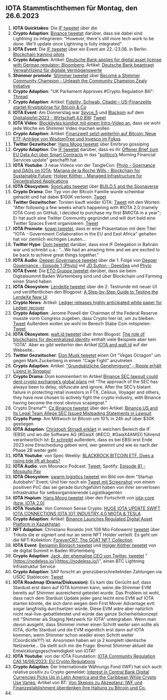## IOTA Stammtischthemen für Montag, den 26.6.2023

1. **IOTA Quicktakes**: Die [IF tweetet](https://twitter.com/iota/status/1670718191369158657?s=20) über die
2. **Crypto Adaption**: [Binance tweetet](https://twitter.com/binance/status/1671042638592589826?s=20) darüber, dass sie dabei sind Lightning zu integrieren: "However, there's still more tech work to be done. We'll update once Lightning is fully integrated"
3. **IOTA Event**: Die [IF tweetet](https://twitter.com/iota/status/1671080452176707592?s=20) über ein Event am 22.-23.06. in Berlin: [Blockchain training pilots](https://www.eventbrite.com/e/blockchain-training-pilots-tickets-641981382597?aff=oddtdtcreator)
4. **Crypto Adaption**: Artikel: [Deutsche Bank applies for digital asset license with German regulator: Bloomberg](https://www.theblock.co/post/235590/deutsche-bank-applies-for-digital-asset-license-with-german-regulator-bloomberg?utm_source=twitter&utm_medium=social); Artikel: [Deutsche Bank beantragt Verwahrlizenz für digitale Vermögenswerte](https://www.btc-echo.de/schlagzeilen/deutsche-bank-beantragt-verwahrlizenz-fuer-digitale-vermoegenswerte-166324/)
5. **Shimmer promote**: [Shimmer tweetet](https://twitter.com/shimmernet/status/1671140854562451456?s=20) über [Become a Shimmer Community Champion - Unleash the Community Champion Zealy Initiative](https://blog.shimmer.network/shimmer-community-champions/)
6. **Crypto Adaption**: "UK Parliament Approves #Crypto Regulation Bill": [Thread](https://twitter.com/CryptoKingKeyur/status/1671122224210903041?s=20)
7. **Crypto Adaption**: Artikel: [Fidelity, Schwab, Citadel – US-Finanzelite startet Kryptobörse für Bitcoin & Co](https://www.blocktrainer.de/fidelity-schwab-citadel-kryptoboerse-edx/)
8. **IOTA Event**: Am Donnerstag war [Spyce_5](https://twitter.com/SPYCE_5) und [Blackpin](https://twitter.com/BLACKPIN_GmbH) auf dem [Digitalgipfel 2023 - Wirtschaft 4.0 BW](https://www.wirtschaft-digital-bw.de/initiative-wirtschaft-40/digitalgipfel-2023-wirtschaft-40-bw): [Tweet](https://twitter.com/SPYCE_5/status/1671405364598767616?s=20)
9. **IOTA Video**: [Blockbytes kündigt mit einem Intro-Video an](https://twitter.com/blockbytescom/status/1671238990899322883?s=20), dass sie wohl jede Woche ein Shimmer Video machen wollen
10. **Crypto Adaption**: Artikel: [Finanzwelt setzt weiterhin auf Bitcoin: Neue ETF-Anträge von WisdomTree und Invesco im Fokus](https://www.blocktrainer.de/bitcoin-etf-wisdomtree-invesco/)
11. **Twitter Gezwitscher**: [Hans Moog tweetet](https://twitter.com/hus_qy/status/1671460968843431936?s=20) über Emrbryo gossiping
12. **Crypto Adaption**: Die [IF tweetet](https://twitter.com/iota/status/1671454151228764160?s=20) darüber, dass es ihr [Offener Brief zum EU Data Act über Smart Contracts](https://data-act.info/) in das "[politico’s](https://twitter.com/politico) Morning Financial Services update" geschafft hat
13. **IOTA Youtube**: 3 neue Videos von der TangleCon: [Phylo - Goernance and DAOs on IOTA](https://www.youtube.com/watch?v=5RbnowFM_C0); [Mariana de la Roche Wills - Blockchain for Sustainable Future](https://youtu.be/-HE2SiLNW3k); [Holger Köther - Managed Infrastructure for Decentralized Applications](https://www.youtube.com/watch?v=0puNi8CUdvY)
14. **IOTA Ökosystem**: [SoonLabs tweetet](https://twitter.com/soon_labs/status/1671189512792473601?s=20) über [BUILD.5 and the Soonaverse](https://soonlabs.medium.com/build-5-and-the-soonaverse-8b2c4a748568)
15. **Crypto Drama**: Der Typ von der Bitcoin Familie wurde scheinbar gehackt und hat dabei $100K verloren: [Tweet](https://twitter.com/Diditaihuttu/status/1671291951541280776?t=vz2XOlsSOnJh0IJx0buvaA&s=19)
16. **Twitter Gezwitscher**: Torsten kauft wieder IOTA: [Tweet](https://twitter.com/theissler/status/1671075537589092352) mit den Worten: "After following a few weeks what’s happening with #IOTA 2.0 (namely IOTA Core) on GitHub, I decided to purchase my first $MIOTA in a year"; Er hat auch eine Twitter Community gegründet und will dort bald eine Twitter Spaces Event organisieren: [Tweet](https://twitter.com/theissler/status/1671496390470520832?s=20)
17. **IOTA Promote**: [kowei tweetet](https://twitter.com/kowei1995/status/1671496077445574656?s=20), dass er eine Präsentation mit dem Titel "IOTA - Government Collaboration in the EU and East Africa" gehalten hat vor ziemlich wichtigen Leuten...
18. **Twitter Hype**: [Dom tweetet](https://twitter.com/DomSchiener/status/1671769052908273666?s=20) darüber, dass eine IF Delegation in Bahrain war und schreibt u.a.: "...We had an amazing time and we are excited to be back to achieve great things together."
19. **IOTA Audio**: [Deeper Governance tweetet](https://twitter.com/DeeperGov/status/1671710553935597568?s=20) über die 1. Folge von [Deeper Governance - Episode 1 (Phylo)](https://www.youtube.com/watch?v=ApmU6iqse6Q) mit [JD Sutton - DeepSea](https://twitter.com/Deep_Sea_Iotan) und [Phylo](https://twitter.com/PhyloIota)
20. **IOTA Event**: Die [ETO Gruppe tweetet](https://twitter.com/EtoGruppe/status/1671738341467750400?s=20) darüber, dass sie beim Digitalsummit Baden Würtemberg sind und über Blockchain und Farming einen Stand haben
21. **IOTA Ökosystem**: [LendeXe tweetet](https://twitter.com/LendeXeFinance/status/1671608019182923778?s=20) über die 2. Testrunde mit neuer UI und veröffentlichen den Blogpost: [A Step-by-Step Guide to Testing the LendeXe New UI](https://medium.com/@LendeXeFinance/a-step-by-step-guide-to-testing-the-lendexe-new-ui-91f8525ea91f)
22. **Crypto News**: Artikel: [Ledger releases highly anticipated white paper for Ledger recover](https://www.cryptopolitan.com/ledger-releases-highly-anticipated-white-paper-for-ledger-recover/)
23. **Crypto Adaption**: Jerome Powell der Chairman of the Federal Reserve musste vorm Congress zugeben, dass Crypto hier ist, um zu bleiben: [Tweet](https://twitter.com/DocumentingBTC/status/1671567010960900121?s=20) Außerdem wollen sie wohl im Bereich Stabe Coin mitspielen: [Tweet](https://twitter.com/CoinDesk/status/1671540189091487747?s=20)
24. **IOTA Ökosystem**: [walt.id tweetet](https://twitter.com/walt_id/status/1671781982533976064?s=20) über ihren Blogost: [The role of blockchains for decentralized identity](https://walt.id/white-paper/the-role-of-blockchains-for-decentralized-identity) enthält viele Beispiele aber kein "IOTA". Aber es gibt weiterhin den Artikel [IOTA and walt.id](https://walt.id/ecosystem/iota) auf der Webseite..
25. **Twitter Gezwitscher**: [Elon Musk tweetet](https://twitter.com/elonmusk/status/1671704483598925825?s=20) einen Ort "Vegas Octagon" um gegen Mark Zuckerberg in einem "Cage Fight" anzutreten
26. **Crypto Adaption**: Artikel: ["Grundsätzliche Genehmigung" - Ripple erhält Lizenz in Singapur](https://www.btc-echo.de/schlagzeilen/ripple-krypto-projekt-erhaelt-lizenz-in-singapur-166443/)
27. **Crypto Drama**: Dom kommentiert im Artikel [Binance SEC lawsuit could dent crypto exchange’s global plans](https://cointelegraph.com/news/binance-sec-lawsuit-could-dent-crypto-exchange-s-global-plans) mit “The approach of the SEC has always been to delay, obfuscate and ignore. After the SEC’s blatant failure in protecting retail investors in FTX, Celsius, Voyager and others, they have now chosen to actively fight the crypto industry, with Binance having become the most obvious scapegoat.”
28. Crypto Drama**: [Cz Binance tweetet](https://twitter.com/cz_binance/status/1671805127038992384?s=20) über den Artikel: [Binance.US and Its Legal Team Allege SEC Issued Misleading Statements in Lawsuit](https://www.coinspeaker.com/binance-us-legal-team-sec/)
29. **Crypto Pump**: Am Mittwoch ist Bitcoin um 10% in 24h auf über $30K gestiegen
30. **IOTA Adaption**: [Christoph Strnadl erklärt](https://twitter.com/archimate/status/1671806814915010560?s=20) in welchem Bereich die IF (EBSI) und wo die Software AG (#GaiaX (#iECO, #GaiaX4AMS)) führend verantwortlich ist: [Er schreibt](https://twitter.com/archimate/status/1671553236119986178?s=20) außerdem, dass es bei EBSI erst Ende 2023 eine Etnscheidung geben wird, wer gewinnt und wie es nach der Phase 2B weiter geht
31. **IOTA Youtube**: von Spec Weekly: [BLACKROCK BITCOIN ETF. Does a rising tide lift all boats?](https://www.youtube.com/watch?v=2nh3QnqpkGM)
32. **IOTA Audio**: von Moonaco Podcast: [Tweet](https://twitter.com/MoonacoPodcast/status/1671820298146988032?s=20); Spotify: [Episode 81 - Mosquito Pay](https://open.spotify.com/episode/6Pf9GBh3hhG3uxXQwN3iuG?si=R2yByafBRS6F-SQvglWvRg&nd=1)
33. **IOTA Ökosystem**: [swarm logistics tweetet](https://twitter.com/SwarmLogistics/status/1671847658787315712?s=20) ein Bild von dem "Startup Autobahn" Event; Und hier noch ein [Tweet mit Screenshot](https://twitter.com/KimJongUnrekt/status/1452972565605982211?s=20) von einem positiven PoC das sei gerade durchgeführt haben von ihrer serverlosen Infrastruktur für selbsorganisierende Logistikagenten
34. **IOTA Hopium**: [Hans Moog tweetet](https://twitter.com/hus_qy/status/1671570214058590216?s=20) über den Fortschritt von [iota-core (bzw. IOTA 2.0)](https://github.com/iotaledger/iota-core)
35. **IOTA Youtube**: Von Common Sense Crypto: [HUGE IOTA UPDATE SWIFT IOTA CONNECTIONS IOTA IOT INDUSTRY 4.0 MIOTA & TESLA](https://www.youtube.com/watch?v=u1U9-i0vRAg)
36. **Crypto Adaption**: Artikel: [Binance Launches Regulated Digital Asset Platform in Kazakhstan](https://coinwire.com/binance-launches-digital-asset-platform-in-kazakhstan/)
37. **NFT Adaption**: Christiano Ronaldo (mit 108 Mio Followern) [tweetet](https://twitter.com/Cristiano/status/1671880828463480833?s=20) über Trikots die er signiert und nur an seine NFT Holder verteilt. Es geht um die NFT-Kollektion: [ForeverCR7: The GOAT NFT Collection](https://www.binance.com/en/blog/nft/forevercr7-the-goat-nft-collection-7982005663615702426?ref=FOREVERCR7&utm_source=BinanceTwitter&utm_medium=GlobalSocial&utm_campaign=thecr7nftcollection2)
38. **IOTA Event**: [Benjamin Bönisch tweetet](https://twitter.com/BenBoenisch/status/1671899771374563328?s=20) und [Holger Köther tweetet](https://twitter.com/HolgerKoether/status/1671894488116256771?s=20) von de digital Summit in Baden Würtemberg
39. **Crypto Adaption**: [Jack, der ehemalige CEO von Twitter, tweetet](https://twitter.com/jack/status/1671934730701357080?s=20) "[https://nodeless.io/](https://nodeless.io/)", einen BTC Lightning Infrastruktur Service
40. **Crypto Adaption**: SAP forscht an grenzüberschreitetnden Zahlungen via USDC Stablecoin: [Tweet](https://twitter.com/peterschroederr/status/1671879037906726915?s=20)
41. **IOTA Roadmap (Drama/Diskussion)**: Es kam das Gerücht auf, dass Stardust erst dann auf IOTA kommen kann, wenn die Shimmer EVM bereits auf Shimmer ausreichend getestet wurde. Das Problem ist wohl, dass nach dem Stardust Update jeder ganz leicht eine EVM auf IOTA starten könnte, die sich dann wegen dem First Mover Advantage evtl. sogar langfristig durchsetzen würde. Diese EVM wäre aber natürlich nicht real-live-gebattletestet und würde das ganze Sicherheitskonzept mit "Shimmer als Staging Netzwerk für IOTA" untergraben. Wenn man davon ausgeht, dass Shimmer immer einen Schritt weiter sein sollte als IOTA, dürfte Stardust und die EVM eigentlich erst dann auf IOTA kommen, wenn Shimmer schon wieder einen Schritt weiter (Coordicide?!?) ist. Ansonsten haben wir ja 2 komplett identische Netzwerke... Da stellt sich mir die Frage: Bremst Shimmer aktuell die Entwicklungsgeschwindigkeit von IOTA?
42. **IOTA Youtube**: von der IOTA Foundation: [IOTA Community Regulation CAll 14/06/2023: EU Crypto Regulations](www.youtube.com/watch?v=VFRp89KBbRI)
43. **Crypto Adaption**: Der Internationale Währungs Fond (IWF) hat sich auch relative positiv zu Crypto gemeldet: [Interest in Central Bank Digital Currencies Picks Up in Latin America and the Caribbean While Crypto Use Varies](https://www.imf.org/en/News/Articles/2023/06/22/cf-interest-in-cb-digital-currencies-picks-up-in-latam-the-caribbean-while-crypto-use-varies); Artikel von BT: [Von Skepsis zu Akzeptanz: IWF und Finanzestablishment überdenken ihre Haltung zu Bitcoin und Co.](https://www.blocktrainer.de/von-skepsis-zu-akzeptanz-iwf-und-finanzestablishment-ueberdenken-ihre-haltung-zu-bitcoin-und-co/)
44. 


